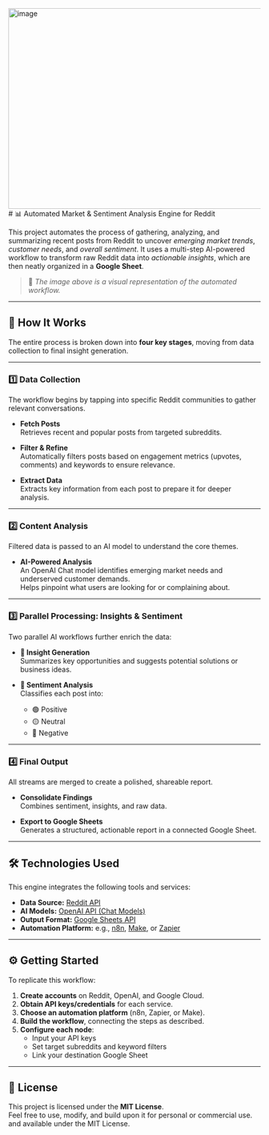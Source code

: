 <img width="758" height="401" alt="image" src="https://github.com/user-attachments/assets/a2047306-bf2f-4d71-af00-af742b137ae0" />
# 📊 Automated Market & Sentiment Analysis Engine for Reddit

This project automates the process of gathering, analyzing, and summarizing recent posts from Reddit to uncover *emerging market trends*, *customer needs*, and *overall sentiment*. It uses a multi-step AI-powered workflow to transform raw Reddit data into *actionable insights*, which are then neatly organized in a **Google Sheet**.

> 📌 *The image above is a visual representation of the automated workflow.*

---

## 🚀 How It Works

The entire process is broken down into **four key stages**, moving from data collection to final insight generation.

---

### 1️⃣ Data Collection

The workflow begins by tapping into specific Reddit communities to gather relevant conversations.

* **Fetch Posts**  
  Retrieves recent and popular posts from targeted subreddits.

* **Filter & Refine**  
  Automatically filters posts based on engagement metrics (upvotes, comments) and keywords to ensure relevance.

* **Extract Data**  
  Extracts key information from each post to prepare it for deeper analysis.

---

### 2️⃣ Content Analysis

Filtered data is passed to an AI model to understand the core themes.

* **AI-Powered Analysis**  
  An OpenAI Chat model identifies emerging market needs and underserved customer demands.  
  Helps pinpoint what users are looking for or complaining about.

---

### 3️⃣ Parallel Processing: Insights & Sentiment

Two parallel AI workflows further enrich the data:

* **🧠 Insight Generation**  
  Summarizes key opportunities and suggests potential solutions or business ideas.

* **💬 Sentiment Analysis**  
  Classifies each post into:  
  * 🟢 Positive  
  * 🟡 Neutral  
  * 🔴 Negative

---

### 4️⃣ Final Output

All streams are merged to create a polished, shareable report.

* **Consolidate Findings**  
  Combines sentiment, insights, and raw data.

* **Export to Google Sheets**  
  Generates a structured, actionable report in a connected Google Sheet.

---

## 🛠️ Technologies Used

This engine integrates the following tools and services:

* **Data Source:** [Reddit API](https://www.reddit.com/dev/api/)
* **AI Models:** [OpenAI API (Chat Models)](https://platform.openai.com/)
* **Output Format:** [Google Sheets API](https://developers.google.com/sheets/api)
* **Automation Platform:** e.g., [n8n](https://n8n.io), [Make](https://www.make.com/), or [Zapier](https://zapier.com)

---

## ⚙️ Getting Started

To replicate this workflow:

1. **Create accounts** on Reddit, OpenAI, and Google Cloud.
2. **Obtain API keys/credentials** for each service.
3. **Choose an automation platform** (n8n, Zapier, or Make).
4. **Build the workflow**, connecting the steps as described.
5. **Configure each node**:
   * Input your API keys
   * Set target subreddits and keyword filters
   * Link your destination Google Sheet

---

## 📄 License

This project is licensed under the **MIT License**.  
Feel free to use, modify, and build upon it for personal or commercial use.
and available under the MIT License.
